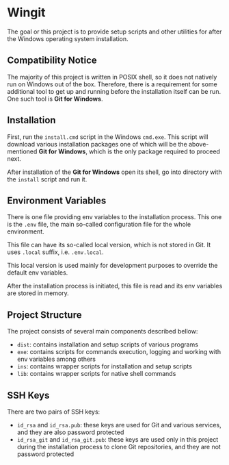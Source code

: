# Wingit

The goal or this project is to provide setup scripts and other utilities for after the Windows operating system installation.

## Compatibility Notice

The majority of this project is written in POSIX shell, so it does not natively run on Windows out of the box. Therefore,
there is a requirement for some additional tool to get up and running before the installation itself can be run. One such
tool is **Git for Windows**.

## Installation

First, run the `install.cmd` script in the Windows `cmd.exe`. This script will download various installation packages
one of which will be the above-mentioned **Git for Windows**, which is the only package required to proceed next.

After installation of the **Git for Windows** open its shell, go into directory with the `install` script and run it.

## Environment Variables

There is one file providing env variables to the installation process. This one is the `.env` file, the main so-called configuration file for the whole environment.

This file can have its so-called local version, which is not stored in Git. It uses `.local` suffix, i.e. `.env.local`.

This local version is used mainly for development purposes to override the default env variables.

After the installation process is initiated, this file is read and its env variables are stored in memory.

## Project Structure

The project consists of several main components described bellow:

* `dist`: contains installation and setup scripts of various programs
* `exe`: contains scripts for commands execution, logging and working with env variables among others
* `ins`: contains wrapper scripts for installation and setup scripts
* `lib`: contains wrapper scripts for native shell commands

## SSH Keys

There are two pairs of SSH keys:

* `id_rsa` and `id_rsa.pub`: these keys are used for Git and various services, and they are also password protected
* `id_rsa_git` and `id_rsa_git.pub`: these keys are used only in this project during the installation process to clone Git repositories, and they are not password protected
